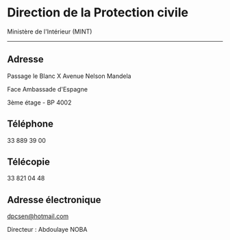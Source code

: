 # Direction de la Protection civile

Ministère de l'Intérieur (MINT)  

----------------------------------

**Adresse**
-----------

Passage le Blanc X Avenue Nelson Mandela  
  
Face Ambassade d'Espagne  
  
3ème étage - BP 4002

**Téléphone**
-------------

33 889 39 00

**Télécopie**
-------------

33 821 04 48

**Adresse électronique**
------------------------

[dpcsen@hotmail.com](../../../services/dpcsenhotmailcom.md)

Directeur : Abdoulaye NOBA